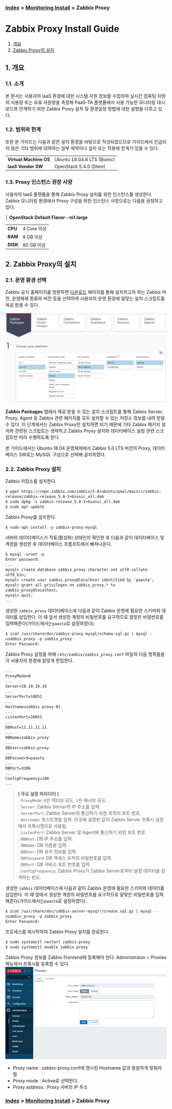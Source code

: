 ### [Index](https://github.com/PaaS-TA/Guide/tree/working-new-template) > [Monitoring Install](PAAS-TA_MONITORING_INSTALL_GUIDE.md) > Zabbix Proxy


# Zabbix Proxy Install Guide
1. [개요](#1)
2. [Zabbix Proxy의 설치](#2)

 
## <div id="1">1. 개요


### 1.1. 소개
본 문서는 사용자의 IaaS 환경에 대한 시스템 자원 정보를 수집하여 실시간 컴퓨팅 자원의 사용량 또는 유휴 자원량을 측정해 PaaS-TA 플랫폼에서 사용 가능한 모니터링 대시보드와 연계하기 위한 Zabbix Proxy 설치 및 환경설정 방법에 대한 설명을 다루고 있다.
  

### 1.2. 범위와 한계
또한 본 가이드는 다음과 같은 설치 환경을 바탕으로 작성되었으므로 가이드에서 언급되지 않은 기타 범위에 대하여는 일부 제약이나 설치 또는 적용에 한계가 있을 수 있다.

<table>
  <tr>
    <td><b>Virtual Machine OS</b></td>
    <td>Ubuntu 18.04.6 LTS (Bionic)</td>
  </tr>
  <tr>
    <td><b>IaaS Vendor SW</b></td>
    <td>OpenStack 5.4.0 (Stein)
    </td>
  </tr>
</table>
 
 
### 1.3. Proxy 인스턴스 권장 사양
사용자의 IaaS 플랫폼을 통해 Zabbix Proxy 설치를 위한 인스턴스를 생성한다. Zabbix 모니터링 환경에서 Proxy 구성을 위한 인스턴스 사양으로는 다음을 권장하고 있다.

**│ OpenStack Default Flavor - m1.large**
<table>
  <tr>
    <td><b>CPU</b></td>
    <td>4 Core 이상</td>
  </tr>
  <tr>
    <td><b>RAM</b></td>
    <td>8 GB 이상</td>
  </tr>
  <tr>
    <td><b>DISK</b></td>
    <td>80 GB 이상</td>
  </tr>
</table>


## <div id="2">2. Zabbix Proxy의 설치


### 2.1. 운영 환경 선택
Zabbix 공식 홈페이지를 방문하면 [다운로드](https://www.zabbix.com/download) 페이지를 통해 설치하고자 하는 Zabbix 버전, 운영체제 종류와 버전 등을 선택하여 사용자의 운영 환경에 알맞는 설치 스크립트를 제공 받을 수 있다.

![](images/zabbix_agent_install_guide_01.png)

**Zabbix Packages** 탭에서 제공 받을 수 있는 설치 스크립트를 통해 Zabbix Server, Proxy, Agent 등 Zabbix 관련 패키지를 모두 설치할 수 있는 저장소 정보를 내려 받을 수 있다. 이 단계에서는 Zabbix Proxy만 설치하면 되기 때문에 기타 Zabbix 패키지 설치와 관련된 스크립트는 생략하고 Zabbix Proxy 설치와 데이터베이스 설정 관련 스크립트만 따라 수행하도록 한다.

본 가이드에서는 Ubuntu 18.04 운영체제에서 Zabbix 5.0 LTS 버전의 Proxy, 데이터베이스 SW로는 MySQL 구성으로 선택해 설치하였다.


### 2.2. Zabbix Proxy 설치
Zabbix 저장소를 설치한다.
```
$ wget https://repo.zabbix.com/zabbix/5.0/ubuntu/pool/main/z/zabbix-release/zabbix-release_5.0-1+bionic_all.deb
$ sudo dpkg -i zabbix-release_5.0-1+bionic_all.deb
$ sudo apt update
```

Zabbix Proxy를 설치한다.
```
$ sudo apt install -y zabbix-proxy-mysql
```

서버의 데이터베이스가 작동(활성화) 상태인지 확인한 후 다음과 같이 데이터베이스 및 계정을 생성한 후 데이터베이스 프롬프트에서 빠져나온다.
```
$ mysql -uroot -p
Enter password: 
...
mysql> create database zabbix_proxy character set utf8 collate utf8_bin;
mysql> create user zabbix_proxy@localhost identified by 'paasta';
mysql> grant all privileges on zabbix_proxy.* to zabbix_proxy@localhost;
mysql> quit;
...
```

생성한 `zabbix_proxy` 데이터베이스에 다음과 같이 Zabbix 운영에 필요한 스키마와 데이터를 삽입한다. 이 때 앞서 생성한 계정의 비밀번호를 요구하므로 알맞은 비밀번호를 입력해준다(가이드에서는`paasta`로 설정하였다).
```
$ zcat /usr/share/doc/zabbix-proxy-mysql/schema.sql.gz | mysql -uzabbix_proxy -p zabbix_proxy
Enter Password:
```

Zabbix Proxy 설정을 위해 `/etc/zabbix/zabbix_proxy.conf` 파일의 다음 항목들을 각 사용자의 환경에 알맞게 편집한다.
```
...
ProxyMode=0
...
Server=10.10.10.10
...
ServerPort=10051
...
Hostname=zabbix proxy 01
...
ListenPort=10051
...
DBHost=11.11.11.11
...
DBName=zabbix_proxy
...
DBUser=zabbix_proxy
...
DBPassword=paasta
...
DBPort=3306
...
ConfigFrequency=100	
...
```

> **[ 주요 설정 파라미터 ]**  
. `ProxyMode`: `0`은 액티브 모드, `1`은 패시브 모드.  
. `Server`: Zabbix Server의 IP 주소를 입력.  
. `ServerPort`: Zabbix Server와 통신하기 위한 목적지 포트 번호.  
. `Hostname`: 호스트명을 입력. 이곳에 설정된 값이 Zabbix Server 프록시 설정에서 프록시명으로 사용됨.    
. `ListenPort`: Zabbix Server 및 Agent와 통신하기 위한 포트 번호.  
. `DBHost`: DB IP 주소를 입력.  
. `DBName`: DB 이름을 입력.  
. `DBUser`: DB 유저 정보를 입력.  
. `DBPassword`: DB 액세스 유저의 비밀번호를 입력.  
. `DBPort`: DB 서비스 포트 번호를 입력.  
. `ConfigFrequency`: Zabbix Proxy가 Zabbix Server로부터 설정 데이터를 검색하는 빈도.

생성한 `zabbix` 데이터베이스에 다음과 같이 Zabbix 운영에 필요한 스키마와 데이터를 삽입한다. 이 때 앞에서 생성한 계정의 비밀번호를 요구하므로 알맞은 비밀번호를 입력해준다(가이드에서는`paasta`로 설정하였다).
```
$ zcat /usr/share/doc/zabbix-server-mysql*/create.sql.gz | mysql -uzabbix_proxy -p zabbix_proxy
Enter Password:
```

프로세스를 재시작하여 Zabbix Proxy 설치를 완료한다.
```
$ sudo systemctl restart zabbix-proxy
$ sudo systemctl enable zabbix-proxy
```

Zabbix Proxy 정보를 Zabbix Frontend에 등록해야 한다. Administraion > Proxies 메뉴에서 프록시를 등록할 수 있다.
![](images/zabbix_proxy_install_guide_01.PNG)
- Proxy name : zabbix-proxy.conf에 명시된 Hostname 값과 동일하게 맞춰야 함
- Proxy mode : Active로 선택한다.
- Proxy address : Proxy 서버의 IP 주소


### [Index](https://github.com/PaaS-TA/Guide/tree/working-new-template) > [Monitoring Install](PAAS-TA_MONITORING_INSTALL_GUIDE.md) > Zabbix Proxy
